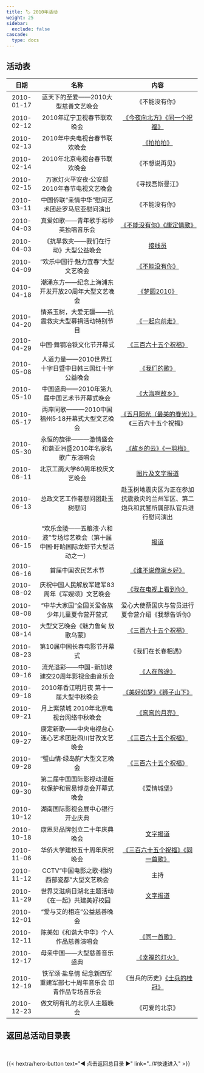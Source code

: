 ```yaml
---
title: 🏷️ 2010年活动
weight: 25
sidebar:
  exclude: false
cascade:
  type: docs
---
```


## 活动表

|日期|名称|内容|
|:-----:|:-----:|:-----:|
|2010-01-17|蓝天下的至爱——2010大型慈善文艺晚会|《不能没有你》|
|2010-02-12|2010年辽宁卫视春节联欢晚会|[《今夜向北方》《同一个祝福》](../2010/20100212/#2010年辽宁卫视春节联欢晚会)|
|2010-02-13|2010年中央电视台春节联欢晚会|[《拍拍拍》](../2010/20100212/#2010年中央电视台春节联欢晚会)|
|2010-02-14|2010年北京电视台春节联欢晚会|《不想说再见》|
|2010-02-15|万家灯火平安夜·公安部2010年春节电视文艺晚会|《寻找吾斯曼江》|
|2010-03-11|中国侨联“亲情中华”慰问艺术团赴罗马尼亚慰问演出|《不能没有你》|
|2010-04-03|真爱如歌——青年歌手易秒英独唱音乐会|[《不能没有你》《康定情歌》](../2010/20100403/)|
|2010-04-03|《抗旱救灾——我们在行动》大型公益晚会|[接线员](../2010/20100403-1/)|
|2010-04-09|“欢乐中国行·魅力宜春”大型文艺晚会|[《不能没有你》](../2010/20100409/)|
|2010-04-18|潮涌东方——纪念上海浦东开发开放20周年大型文艺晚会|[《梦圆2010》](../2010/20100418/)|
|2010-04-20|情系玉树，大爱无疆——抗震救灾大型募捐活动特别节目|[《一起向前走》](../2010/20100420/)|
|2010-04-29|中国·舞钢冶铁文化节开幕式|[《三百六十五个祝福》](http://www.yxhenan.com/info/xgxx/fq_12769_7581.html)|
|2010-05-08|人道力量——2010世界红十字日暨中日韩三国红十字公益晚会|[《我们的歌》](../2010/20100508/)|
|2010-05-10|中国盛典——2010年第九届中国艺术节开幕式晚会|[《大海啊故乡》](../2010/20100510/)|
|2010-05-17|两岸同歌———2010中国福州5·18开幕式大型文艺晚会|[《五月阳光（最美的春光）》](../2010/20100517/)《三百六十五个祝福》|
|2010-05-30|永恒的旋律———激情盛会和谐亚洲暨2010年名家名歌广东演唱会|[《故乡的云》《一剪梅》](../2010/20100530/)|
|2010-06-11|北京工商大学60周年校庆文艺晚会|[图片及文字报道](../2010/20100611/)|
|2010-06-13|总政文艺工作者慰问团赴玉树慰问|赴玉树地震灾区为正在参加抗震救灾的兰州军区、第二炮兵和武警所属部队官兵进行慰问演出|
|2010-06-15|“欢乐金陵——五粮液·六和液”专场综艺晚会（第十届中国·盱眙国际龙虾节大型活动之一）|[报道](http://www.zhu-ren.com/news/news650.html)|
|2010-06-16|首届中国农民艺术节|[《谁不说俺家乡好》](../2010/20100616/)|
|2010-08-02|庆祝中国人民解放军建军83周年《军嫂颂》文艺晚会|[《我在电视上看到你》](../2010/20100802/)|
|2010-08-08|“中华大家园”全国关爱各族少年儿童夏令营开营式|爱心大使蔡国庆与营员进行夏令营介绍《我想告诉你》|
|2010-08-14|大型文艺晚会《魅力鲁甸 放歌乌蒙》|[《三百六十五个祝福》](../2010/20100814/)|
|2010-08-23|第10届中国长春电影节开幕式|《我们在长春相遇》|
|2010-09-16|流光溢彩——中国-新加坡建交20周年影视金曲音乐会|[《人在旅途》](../2010/20100916/)|
|2010-09-18|2010年香江明月夜 第十一届大型中秋晚会|[《美好如梦》《狮子山下》](../2010/20100918/)|
|2010-09-21|月上紫禁城 2010年北京电视台网络中秋晚会|[《弯弯的月亮》](../2010/20100921/)|
|2010-09-27|康定新歌——中央电视台心连心艺术团赴四川甘孜文艺晚会|[《三百六十五个祝福》](../2010/20100927/)|
|2010-09-28|“璧山情·绿岛韵”大型文艺晚会|[《三百六十五个祝福》](../2010/20100928/)|
|2010-09-30|第二届中国国际影视动漫版权保护和贸易博览会开幕式晚会|《爱情城堡》|
|2010-10-12|湖南国际影视会展中心银行开业庆典||
|2010-10-18|康恩贝品牌创立二十年庆典晚会|[文字报道](https://www.conbapharm.com/en/index.php/news/info/4781.html)|
|2010-11-06|华侨大学建校五十周年庆祝晚会|[《三百六十五个祝福》《同一首歌》](../2010/20101106/)|
|2010-11-12|CCTV“中国电影之歌·相约西部瓷都”大型文艺晚会|主持|
|2010-11-29|世界艾滋病日湖北主题活动《在一起》共建美好校园|[文字报道](https://www.bjrroc.com/cn/report/1011/0101-1.htm)|
|2010-12-01|“爱与艾的相连”公益慈善晚会||
|2010-12-11|陈美如《和谐大中华》个人作品慈善演唱会|[《同一首歌》](../2010/20101211/)|
|2010-12-17|母亲中国——大型慈善音乐盛典|[《幸福的灯火》](../2010/20101217/)|
|2010-12-19|铁军颂·盐阜情 纪念新四军重建军部七十周年音乐会 印青作品专场音乐会|《当兵的历史》[《士兵的桂冠》](../2010/20101219/)|
|2010-12-23|做文明有礼的北京人主题晚会|《可爱的北京》|





## 返回总活动目录表

<br>

{{< hextra/hero-button text="◀ 点击返回总目录 ▶" link="../#快速进入" >}}
